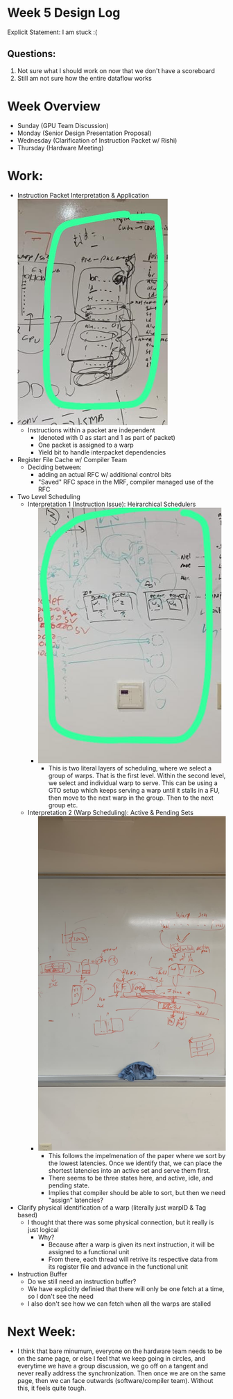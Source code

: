 # Week 5 Design Log
Explicit Statement: I am stuck :(

## Questions: 
1. Not sure what I should work on now that we don't have a scoreboard
2. Still am not sure how the entire dataflow works

# Week Overview
- Sunday (GPU Team Discussion)
- Monday (Senior Design Presentation Proposal)
- Wednesday (Clarification of Instruction Packet w/ Rishi)
- Thursday (Hardware Meeting)

# Work:
- Instruction Packet Interpretation & Application
- ![alt text](images/instruction_packet.jpeg)
  - Instructions within a packet are independent
    - (denoted with 0 as start and 1 as part of packet)
    - One packet is assigned to a warp
    - Yield bit to handle interpacket dependencies
- Register File Cache w/ Compiler Team
  - Deciding between:
    - adding an actual RFC w/ additional control bits
    - "Saved" RFC space in the MRF, compiler managed use of the RFC
- Two Level Scheduling 
  - Interpretation 1 (Instruction Issue): Heirarchical Schedulers
    - ![alt text](images/warp_scheduling_hei.jpeg)
      - This is two literal layers of scheduling, where we select a group of warps. That is the first level. Within the second level, we select and individual warp to serve. This can be using a GTO setup which keeps serving a warp until it stalls in a FU, then move to the next warp in the group. Then to the next group etc. 
  - Interpretation 2 (Warp Scheduling): Active & Pending Sets
    - ![alt text](images/warp_scheduling_sets.jpeg)
      - This follows the impelmenation of the paper where we sort by the lowest latencies. Once we identify that, we can place the shortest latencies into an active set and serve them first. 
      - There seems to be three states here, and active, idle, and pending state. 
      - Implies that compiler should be able to sort, but then we need "assign" latencies?
- Clarify physical identification of a warp (literally just warpID & Tag based)
  - I thought that there was some physical connection, but it really is just logical
    - Why? 
      - Because after a warp is given its next instruction, it will be assigned to a functional unit 
      - From there, each thread will retrive its respective data from its register file and advance in the functional unit
- Instruction Buffer
  - Do we still need an instruction buffer?
  - We have explicitly definied that there will only be one fetch at a time, so I don't see the need
  - I also don't see how we can fetch when all the warps are stalled

# Next Week:
- I think that bare minumum, everyone on the hardware team needs to be on the same page, or else I feel that we keep going in circles, and everytime we have a group discussion, we go off on a tangent and never really address the synchronization. Then once we are on the same page, then we can face outwards (software/compiler team). Without this, it feels quite tough.